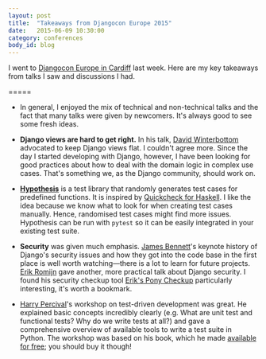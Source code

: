 ```yaml
---
layout: post
title:  "Takeaways from Djangocon Europe 2015"
date:   2015-06-09 10:30:00
category: conferences
body_id: blog
---
```


I went to [Djangocon Europe in Cardiff](http://2015.djangocon.eu/) last week. Here are my key takeaways from talks I saw and discussions I had.

=====

- In general, I enjoyed the mix of technical and non-technical talks and the fact that many talks were given by newcomers. It's always good to see some fresh ideas.

- **Django views are hard to get right.** In his talk, [David Winterbottom](http://codeinthehole.com/) advocated to keep Django views flat. I couldn't agree more. Since the day I started developing with Django, however, I have been looking for good practices about how to deal with the domain logic in complex use cases. That's something we, as the Django community, should work on.

- **[Hypothesis](https://github.com/DRMacIver/hypothesis)** is a test library that randomly generates test cases for predefined functions. It is inspired by [Quickcheck for Haskell](https://hackage.haskell.org/package/QuickCheck). I like the idea because we know what to look for when creating test cases manually. Hence, randomised test cases might find more issues. Hypothesis can be run with `pytest` so it can be easily integrated in your existing test suite.

- **Security** was given much emphasis. [James Bennett](http://www.b-list.org/)'s keynote history of Django's security issues and how they got into the code base in the first place is well worth watching—there is a lot to learn for future projects. [Erik Romijn](http://erik.io/) gave another, more practical talk about Django security. I found his security checkup tool [Erik's Pony Checkup](https://www.ponycheckup.com/) particularly interesting, it's worth a bookmark.

- [Harry Percival](https://twitter.com/hjwp)'s workshop on test-driven development was great. He explained basic concepts incredibly clearly (e.g. What are unit test and functional tests? Why do we write tests at all?) and gave a comprehensive overview of available tools to write a test suite in Python. The workshop was based on his book, which he made [available for free](http://www.obeythetestinggoat.com/); you should buy it though!
